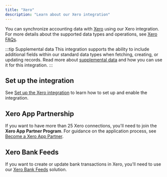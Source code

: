 ```yaml
---
title: "Xero"
description: "Learn about our Xero integration"
---
```


You can synchronize accounting data with [Xero](http://www.xero.com) using our Xero integration. For more details about the supported data types and operations, see [Xero FAQs](/integrations/accounting/xero/xero-faq).

:::tip Supplemental data
This integration supports the ability to include additional fields within our standard data types when fetching, creating, or updating records. Read more about [supplemental data](/using-the-api/supplemental-data/overview) and how you can use it for this integration.
:::

## Set up the integration

See [Set up the Xero integration](/integrations/accounting/xero/accounting-xero-setup) to learn how to set up and enable the integration.

## Xero App Partnership

If you want to have more than 25 Xero connections, you'll need to join the **Xero App Partner Program**. For guidance on the application process, see [Become a Xero App Partner](/integrations/accounting/xero/xero-app-partner-program).

## Xero Bank Feeds

If you want to create or update bank transactions in Xero, you'll need to use our [Xero Bank Feeds](/integrations/bank-feeds/xero-bank-feeds/) solution.
